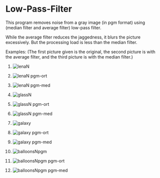 # Low-Pass-Filter
This program removes noise from a gray image (in pgm format) using (median filter and average filter) low-pass filter.

While the average filter reduces the jaggedness, it blurs the picture excessively. But the processing load is less than the median filter.

Examples: (The first picture given is the original, the second picture is with the average filter, and the third picture is with the median filter.)

1. ![lenaN](https://github.com/gulsoy83/Low-Pass-Filter/assets/46426033/21c91960-2589-424e-91ca-31f923f80d3c)
2. ![lenaN pgm-ort](https://github.com/gulsoy83/Low-Pass-Filter/assets/46426033/f0c94514-a554-456e-9747-60a53bcfda3d)
3. ![lenaN pgm-med](https://github.com/gulsoy83/Low-Pass-Filter/assets/46426033/54845021-6909-4205-80f2-d9520f9c782d)


1. ![glassN](https://github.com/gulsoy83/Low-Pass-Filter/assets/46426033/eaf1dfdf-6260-4b3b-a6d8-a15db007c31b)
2. ![glassN pgm-ort](https://github.com/gulsoy83/Low-Pass-Filter/assets/46426033/304f9c75-8eb7-4b07-ba3d-f88726a0c209)
3. ![glassN pgm-med](https://github.com/gulsoy83/Low-Pass-Filter/assets/46426033/c308daf8-56ff-4456-b12c-cf18d4f83a76)


1. ![galaxy](https://github.com/gulsoy83/Low-Pass-Filter/assets/46426033/7a689250-c8f1-4e66-a940-2b9ca0b73bd7)
2. ![galaxy pgm-ort](https://github.com/gulsoy83/Low-Pass-Filter/assets/46426033/64f4074e-c67c-4c11-be48-7d01502e82ff)
3. ![galaxy pgm-med](https://github.com/gulsoy83/Low-Pass-Filter/assets/46426033/603cee99-6c56-4df3-9d64-bc7819a6534b)


1. ![balloonsNpgm](https://github.com/gulsoy83/Low-Pass-Filter/assets/46426033/438fab94-31ed-464b-92c4-9766c3fba3b2)
2. ![balloonsNpgm pgm-ort](https://github.com/gulsoy83/Low-Pass-Filter/assets/46426033/e1124c3f-b0f7-4f0e-97c0-c2ef352b4f0a)
3. ![balloonsNpgm pgm-med](https://github.com/gulsoy83/Low-Pass-Filter/assets/46426033/58bbae1c-9fad-45c8-9fb7-50200267430d)
